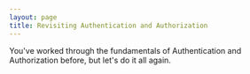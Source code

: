 ```yaml
---
layout: page
title: Revisiting Authentication and Authorization
---
```


You've worked through the fundamentals of Authentication and Authorization before, but let's do it all again.
